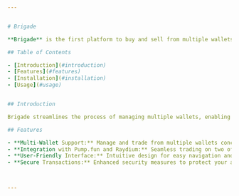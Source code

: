 ```yaml
---


# Brigade

**Brigade** is the first platform to buy and sell from multiple wallets simultaneously on Pump.fun and Raydium, designed specifically for the Solana ecosystem.

## Table of Contents

- [Introduction](#introduction)
- [Features](#features)
- [Installation](#installation)
- [Usage](#usage)


## Introduction

Brigade streamlines the process of managing multiple wallets, enabling users to execute buy and sell operations simultaneously on Pump.fun and Raydium. This enhances trading efficiency and maximizes opportunities in the Solana network.

## Features

- **Multi-Wallet Support:** Manage and trade from multiple wallets concurrently.
- **Integration with Pump.fun and Raydium:** Seamless trading on two of the most popular platforms for Solana.
- **User-Friendly Interface:** Intuitive design for easy navigation and operation.
- **Secure Transactions:** Enhanced security measures to protect your assets and data.



---
```

